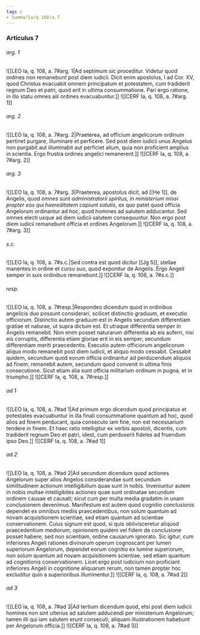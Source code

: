 ```yaml
---
tags : 
- Summa/Ia/q.108/a.7
---
```


### Articulus 7

###### arg. 1
![[LEO Ia, q. 108, a. 7#arg. 1|Ad septimum sic proceditur. Videtur quod ordines non remanebunt post diem iudicii. Dicit enim apostolus, I ad Cor. XV, quod Christus evacuabit omnem principatum et potestatem, cum tradiderit regnum Deo et patri, quod erit in ultima consummatione. Pari ergo ratione, in illo statu omnes alii ordines evacuabuntur.]]
![[CERF Ia, q. 108, a. 7#arg. 1]]

###### arg. 2
![[LEO Ia, q. 108, a. 7#arg. 2|Praeterea, ad officium angelicorum ordinum pertinet purgare, illuminare et perficere. Sed post diem iudicii unus Angelus non purgabit aut illuminabit aut perficiet alium, quia non proficient amplius in scientia. Ergo frustra ordines angelici remanerent.]]
![[CERF Ia, q. 108, a. 7#arg. 2]]

###### arg. 3
![[LEO Ia, q. 108, a. 7#arg. 3|Praeterea, apostolus dicit, ad [[He 1]], de Angelis, quod *omnes sunt administratorii spiritus, in ministerium missi propter eos qui haereditatem capiunt salutis*, ex quo patet quod officia Angelorum ordinantur ad hoc, quod homines ad salutem adducantur. Sed omnes electi usque ad diem iudicii salutem consequuntur. Non ergo post diem iudicii remanebunt officia et ordines Angelorum.]]
![[CERF Ia, q. 108, a. 7#arg. 3]]

###### s.c.
![[LEO Ia, q. 108, a. 7#s.c.|Sed contra est quod dicitur [[Jg 5]], stellae manentes in ordine et cursu suo, quod exponitur de Angelis. Ergo Angeli semper in suis ordinibus remanebunt.]]
![[CERF Ia, q. 108, a. 7#s.c.]]

###### resp.
![[LEO Ia, q. 108, a. 7#resp.|Respondeo dicendum quod in ordinibus angelicis duo possunt considerari, scilicet distinctio graduum, et executio officiorum. Distinctio autem graduum est in Angelis secundum differentiam gratiae et naturae, ut supra dictum est. Et utraque differentia semper in Angelis remanebit. Non enim posset naturarum differentia ab eis auferri, nisi eis corruptis, differentia etiam gloriae erit in eis semper, secundum differentiam meriti praecedentis. Executio autem officiorum angelicorum aliquo modo remanebit post diem iudicii, et aliquo modo cessabit. Cessabit quidem, secundum quod eorum officia ordinantur ad perducendum aliquos ad finem, remanebit autem, secundum quod convenit in ultima finis consecutione. Sicut etiam alia sunt officia militarium ordinum in pugna, et in triumpho.]]
![[CERF Ia, q. 108, a. 7#resp.]]

###### ad 1
![[LEO Ia, q. 108, a. 7#ad 1|Ad primum ergo dicendum quod principatus et potestates evacuabuntur in illa finali consummatione quantum ad hoc, quod alios ad finem perducant, quia consecuto iam fine, non est necessarium tendere in finem. Et haec ratio intelligitur ex verbis apostoli, dicentis, cum tradiderit regnum Deo et patri, idest, cum perduxerit fideles ad fruendum ipso Deo.]]
![[CERF Ia, q. 108, a. 7#ad 1]]

###### ad 2
![[LEO Ia, q. 108, a. 7#ad 2|Ad secundum dicendum quod actiones Angelorum super alios Angelos considerandae sunt secundum similitudinem actionum intelligibilium quae sunt in nobis. Inveniuntur autem in nobis multae intelligibiles actiones quae sunt ordinatae secundum ordinem causae et causati; sicut cum per multa media gradatim in unam conclusionem devenimus. Manifestum est autem quod cognitio conclusionis dependet ex omnibus mediis praecedentibus, non solum quantum ad novam acquisitionem scientiae, sed etiam quantum ad scientiae conservationem. Cuius signum est quod, si quis oblivisceretur aliquod praecedentium mediorum, opinionem quidem vel fidem de conclusione posset habere, sed non scientiam, ordine causarum ignorato. Sic igitur, cum inferiores Angeli rationes divinorum operum cognoscant per lumen superiorum Angelorum, dependet eorum cognitio ex lumine superiorum, non solum quantum ad novam acquisitionem scientiae, sed etiam quantum ad cognitionis conservationem. Licet ergo post iudicium non proficiant inferiores Angeli in cognitione aliquarum rerum, non tamen propter hoc excluditur quin a superioribus illuminentur.]]
![[CERF Ia, q. 108, a. 7#ad 2]]

###### ad 3
![[LEO Ia, q. 108, a. 7#ad 3|Ad tertium dicendum quod, etsi post diem iudicii homines non sint ulterius ad salutem adducendi per ministerium Angelorum; tamen illi qui iam salutem erunt consecuti, aliquam illustrationem habebunt per Angelorum officia.]]
![[CERF Ia, q. 108, a. 7#ad 3]]

